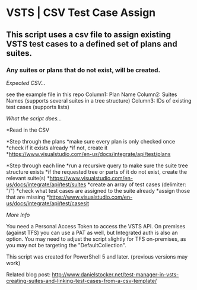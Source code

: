 # VSTS | CSV Test Case Assign 
## This script uses a csv file to assign existing VSTS test cases to a defined set of plans and suites. 
### Any suites or plans that do not exist, will be created. 

*Expected CSV...*

see the example file in this repo
Column1: Plan Name
Column2: Suites Names (supports several suites in a tree structure)
Column3: IDs of existing test cases (supports lists)

*What the script does...*

*Read in the CSV

*Step through the plans
  *make sure every plan is only checked once
  *check if it exists already
    *if not, create it
    *https://www.visualstudio.com/en-us/docs/integrate/api/test/plans

*Step through each line
  *run a recursive query to make sure the suite tree structure exists
  *if the requested tree or parts of it do not exist, create the relevant suite(s)
    *https://www.visualstudio.com/en-us/docs/integrate/api/test/suites
  *create an array of test cases (delimiter: "/")
  *check what test cases are assigned to the suite already
    *assign those that are missing
    *https://www.visualstudio.com/en-us/docs/integrate/api/test/casesit

*More Info*

You need a Personal Access Token to access the VSTS API. 
On premises (against TFS) you can use a PAT as well, but Integrated auth is also an option. You may need to adjust the script slightly for TFS on-premises, as you may not be targeting the "DefaultCollection". 

This script was created for PowerShell 5 and later. (previous versions may work)

Related blog post: http://www.danielstocker.net/test-manager-in-vsts-creating-suites-and-linking-test-cases-from-a-csv-template/ 
